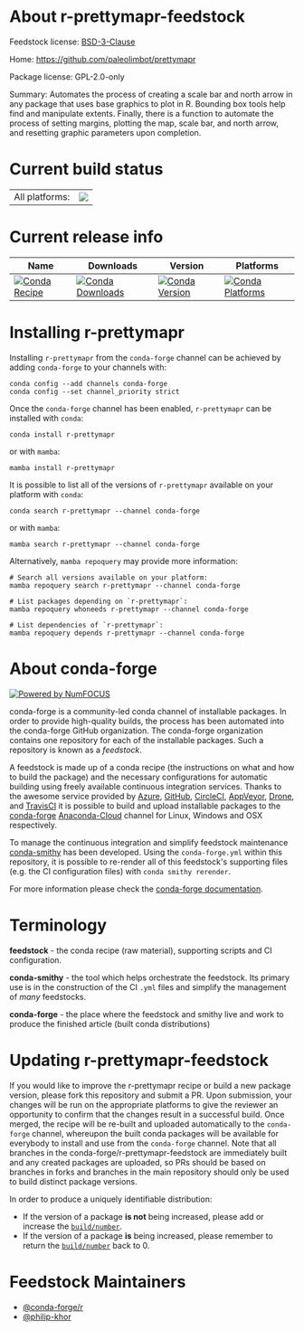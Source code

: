 About r-prettymapr-feedstock
============================

Feedstock license: [BSD-3-Clause](https://github.com/conda-forge/r-prettymapr-feedstock/blob/main/LICENSE.txt)

Home: https://github.com/paleolimbot/prettymapr

Package license: GPL-2.0-only

Summary: Automates the process of creating a scale bar and north arrow in any package that uses base graphics to plot in R. Bounding box tools help find and manipulate extents. Finally, there is a function to automate the process of setting margins, plotting the map, scale bar, and north arrow, and resetting graphic parameters upon completion.

Current build status
====================


<table><tr><td>All platforms:</td>
    <td>
      <a href="https://dev.azure.com/conda-forge/feedstock-builds/_build/latest?definitionId=2392&branchName=main">
        <img src="https://dev.azure.com/conda-forge/feedstock-builds/_apis/build/status/r-prettymapr-feedstock?branchName=main">
      </a>
    </td>
  </tr>
</table>

Current release info
====================

| Name | Downloads | Version | Platforms |
| --- | --- | --- | --- |
| [![Conda Recipe](https://img.shields.io/badge/recipe-r--prettymapr-green.svg)](https://anaconda.org/conda-forge/r-prettymapr) | [![Conda Downloads](https://img.shields.io/conda/dn/conda-forge/r-prettymapr.svg)](https://anaconda.org/conda-forge/r-prettymapr) | [![Conda Version](https://img.shields.io/conda/vn/conda-forge/r-prettymapr.svg)](https://anaconda.org/conda-forge/r-prettymapr) | [![Conda Platforms](https://img.shields.io/conda/pn/conda-forge/r-prettymapr.svg)](https://anaconda.org/conda-forge/r-prettymapr) |

Installing r-prettymapr
=======================

Installing `r-prettymapr` from the `conda-forge` channel can be achieved by adding `conda-forge` to your channels with:

```
conda config --add channels conda-forge
conda config --set channel_priority strict
```

Once the `conda-forge` channel has been enabled, `r-prettymapr` can be installed with `conda`:

```
conda install r-prettymapr
```

or with `mamba`:

```
mamba install r-prettymapr
```

It is possible to list all of the versions of `r-prettymapr` available on your platform with `conda`:

```
conda search r-prettymapr --channel conda-forge
```

or with `mamba`:

```
mamba search r-prettymapr --channel conda-forge
```

Alternatively, `mamba repoquery` may provide more information:

```
# Search all versions available on your platform:
mamba repoquery search r-prettymapr --channel conda-forge

# List packages depending on `r-prettymapr`:
mamba repoquery whoneeds r-prettymapr --channel conda-forge

# List dependencies of `r-prettymapr`:
mamba repoquery depends r-prettymapr --channel conda-forge
```


About conda-forge
=================

[![Powered by
NumFOCUS](https://img.shields.io/badge/powered%20by-NumFOCUS-orange.svg?style=flat&colorA=E1523D&colorB=007D8A)](https://numfocus.org)

conda-forge is a community-led conda channel of installable packages.
In order to provide high-quality builds, the process has been automated into the
conda-forge GitHub organization. The conda-forge organization contains one repository
for each of the installable packages. Such a repository is known as a *feedstock*.

A feedstock is made up of a conda recipe (the instructions on what and how to build
the package) and the necessary configurations for automatic building using freely
available continuous integration services. Thanks to the awesome service provided by
[Azure](https://azure.microsoft.com/en-us/services/devops/), [GitHub](https://github.com/),
[CircleCI](https://circleci.com/), [AppVeyor](https://www.appveyor.com/),
[Drone](https://cloud.drone.io/welcome), and [TravisCI](https://travis-ci.com/)
it is possible to build and upload installable packages to the
[conda-forge](https://anaconda.org/conda-forge) [Anaconda-Cloud](https://anaconda.org/)
channel for Linux, Windows and OSX respectively.

To manage the continuous integration and simplify feedstock maintenance
[conda-smithy](https://github.com/conda-forge/conda-smithy) has been developed.
Using the ``conda-forge.yml`` within this repository, it is possible to re-render all of
this feedstock's supporting files (e.g. the CI configuration files) with ``conda smithy rerender``.

For more information please check the [conda-forge documentation](https://conda-forge.org/docs/).

Terminology
===========

**feedstock** - the conda recipe (raw material), supporting scripts and CI configuration.

**conda-smithy** - the tool which helps orchestrate the feedstock.
                   Its primary use is in the construction of the CI ``.yml`` files
                   and simplify the management of *many* feedstocks.

**conda-forge** - the place where the feedstock and smithy live and work to
                  produce the finished article (built conda distributions)


Updating r-prettymapr-feedstock
===============================

If you would like to improve the r-prettymapr recipe or build a new
package version, please fork this repository and submit a PR. Upon submission,
your changes will be run on the appropriate platforms to give the reviewer an
opportunity to confirm that the changes result in a successful build. Once
merged, the recipe will be re-built and uploaded automatically to the
`conda-forge` channel, whereupon the built conda packages will be available for
everybody to install and use from the `conda-forge` channel.
Note that all branches in the conda-forge/r-prettymapr-feedstock are
immediately built and any created packages are uploaded, so PRs should be based
on branches in forks and branches in the main repository should only be used to
build distinct package versions.

In order to produce a uniquely identifiable distribution:
 * If the version of a package **is not** being increased, please add or increase
   the [``build/number``](https://docs.conda.io/projects/conda-build/en/latest/resources/define-metadata.html#build-number-and-string).
 * If the version of a package **is** being increased, please remember to return
   the [``build/number``](https://docs.conda.io/projects/conda-build/en/latest/resources/define-metadata.html#build-number-and-string)
   back to 0.

Feedstock Maintainers
=====================

* [@conda-forge/r](https://github.com/conda-forge/r/)
* [@philip-khor](https://github.com/philip-khor/)

